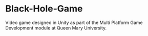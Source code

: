 # Black-Hole-Game
Video game designed in Unity as part of the Multi Platform Game Development module at Queen Mary University.
